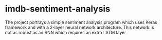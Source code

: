 # imdb-sentiment-analysis
The project portrays a simple sentiment analysis program which uses Keras framework and with a 2-layer neural network architecture. This network is not as robust as an RNN which requires an extra LSTM layer
